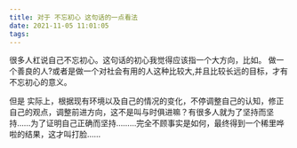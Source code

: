 ```yaml
---
title: 对于 不忘初心 这句话的一点看法
date: 2021-11-05 11:01:05
tags:
---
```

很多人杠说自己不忘初心。这句话的初心我觉得应该指一个大方向，比如。
做一个善良的人?或者是做一个对社会有用的人这种比较大,并且比较长远的目标，才有不忘初心的意义。

但是 实际上，根据现有环境以及自己的情况的变化，不停调整自己的认知，修正自己的观点，调整前进方向，这不是叫与时俱进嘛？有很多人就为了坚持而坚持……为了证明自己正确而坚持………完全不顾事实是如何，最终得到一个稀里哗啦的结果，这才叫打脸…… 